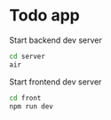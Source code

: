 # Todo app

Start backend dev server

```sh
cd server
air
```

Start frontend dev server

```sh
cd front
npm run dev
```
